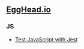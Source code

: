 ## [EggHead.io](https://egghead.io)

### JS
- [Test JavaScript with Jest](https://egghead.io/lessons/javascript-test-javascript-with-jest)
